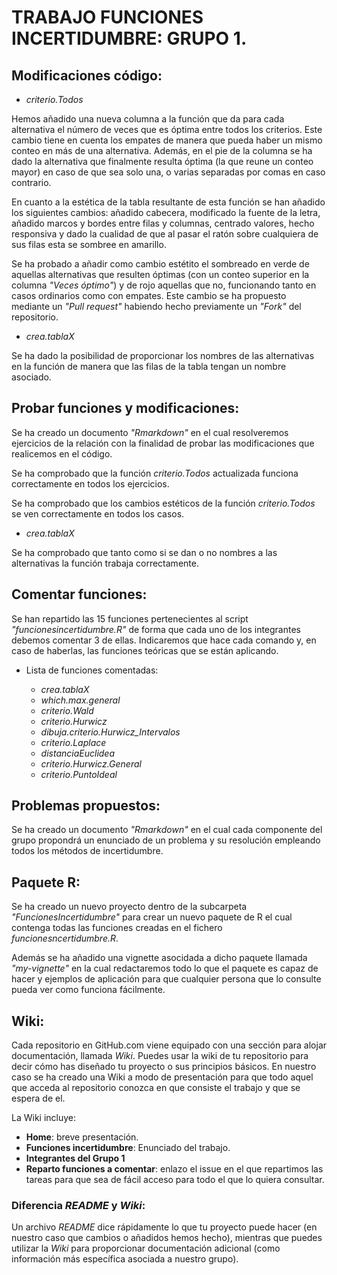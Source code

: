 # TRABAJO FUNCIONES INCERTIDUMBRE: GRUPO 1.
 
## Modificaciones código:
 
 * *criterio.Todos*
 
Hemos añadido una nueva columna a la función que da para cada alternativa el número de veces que es óptima entre todos los criterios. Este cambio tiene en cuenta los
empates de manera que pueda haber un mismo conteo en más de una alternativa.
Además, en el pie de la columna se ha dado la alternativa que finalmente resulta óptima (la que reune un conteo mayor) en caso de que sea solo una, o varias separadas
por comas en caso contrario.

En cuanto a la estética de la tabla resultante de esta función se han añadido los siguientes cambios: añadido cabecera, modificado la fuente de la letra, añadido marcos y bordes entre filas y columnas, centrado valores, hecho responsiva y dado la cualidad de que al pasar el ratón sobre cualquiera de sus filas esta se sombree en amarillo.

Se ha probado a añadir como cambio estétito el sombreado en verde de aquellas alternativas que resulten óptimas (con un conteo superior en la columna _"Veces óptimo"_)
y de rojo aquellas que no, funcionando tanto en casos ordinarios como con empates. Este cambio se ha propuesto mediante un _"Pull request"_ habiendo hecho previamente un _"Fork"_ del repositorio.

  * *crea.tablaX*
  
  Se ha dado la posibilidad de proporcionar los nombres de las alternativas en la función de manera que las filas de la tabla tengan un nombre asociado.
 
 
 ## Probar funciones y modificaciones:
 
 Se ha creado un documento *"Rmarkdown"* en el cual resolveremos ejercicios de la relación con la finalidad de probar las modificaciones que realicemos en el código.
 
 Se ha comprobado que la función _criterio.Todos_ actualizada funciona correctamente en todos los ejercicios.
 
 Se ha comprobado que los cambios estéticos de la función _criterio.Todos_ se ven correctamente en todos los casos.
 
  * *crea.tablaX*
  
  Se ha comprobado que tanto como si se dan o no nombres a las alternativas la función trabaja correctamente.
  
## Comentar funciones:
 
Se han repartido las 15 funciones pertenecientes al script *"funcionesincertidumbre.R"* de forma que cada uno de los integrantes debemos comentar 3 de ellas. Indicaremos que hace cada comando y, en caso de haberlas, las funciones teóricas que se están aplicando.

* Lista de funciones comentadas:

  - _crea.tablaX_
  - _which.max.general_
  - _criterio.Wald_
  - _criterio.Hurwicz_
  - _dibuja.criterio.Hurwicz_Intervalos_
  - _criterio.Laplace_
  - _distanciaEuclidea_
  - _criterio.Hurwicz.General_
  - _criterio.PuntoIdeal_
  
## Problemas propuestos:
 
Se ha creado un documento *"Rmarkdown"* en el cual cada componente del grupo propondrá un enunciado de un problema y su
resolución empleando todos los métodos de incertidumbre.

## Paquete R:

Se ha creado un nuevo proyecto dentro de la subcarpeta _"FuncionesIncertidumbre"_ para crear un nuevo paquete de R el cual contenga todas las funciones creadas en el 
fichero _funcionesncertidumbre.R_.

Además se ha añadido una vignette asocidada a dicho paquete llamada _"my-vignette"_ en la cual redactaremos todo lo que el paquete es capaz de hacer y ejemplos de aplicación para que cualquier persona que lo consulte pueda ver como funciona fácilmente.

## Wiki:

Cada repositorio en GitHub.com viene equipado con una sección para alojar documentación, llamada _Wiki_. Puedes usar la wiki de tu repositorio para decir cómo has 
diseñado tu proyecto o sus principios básicos. En nuestro caso se ha creado una Wiki a modo de presentación para que todo aquel que acceda al repositorio conozca
en que consiste el trabajo y que se espera de el. 

La Wiki incluye:
* **Home**: breve presentación.
* **Funciones incertidumbre**: Enunciado del trabajo.
* **Integrantes del Grupo 1**
* **Reparto funciones a comentar**: enlazo el issue en el que repartimos las tareas para que sea de fácil acceso para todo el que lo quiera consultar.

### Diferencia _README_ y _Wiki_:

Un archivo _README_ dice rápidamente lo que tu proyecto puede hacer (en nuestro caso que cambios o añadidos hemos hecho), mientras que puedes utilizar la _Wiki_ para 
proporcionar documentación adicional (como información más específica asociada a nuestro grupo).
